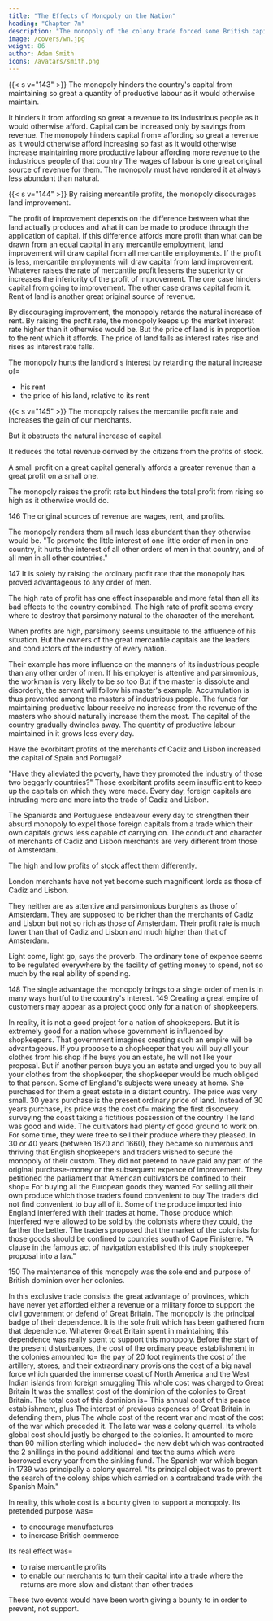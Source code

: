 ```yaml
---
title: "The Effects of Monopoly on the Nation"
heading: "Chapter 7m"
description: "The monopoly of the colony trade forced some British capital from all foreign trade of consumption to a carrying trade"
image: /covers/wn.jpg
weight: 86
author: Adam Smith
icons: /avatars/smith.png
---
```




{{< s v="143" >}} The monopoly hinders the country's capital from maintaining so great a quantity of productive labour as it would otherwise maintain.

It hinders it from affording so great a revenue to its industrious people as it would otherwise afford.
Capital can be increased only by savings from revenue.
The monopoly hinders capital from= 
    affording so great a revenue as it would otherwise afford
    increasing so fast as it would otherwise increase
    maintaining more productive labour
    affording more revenue to the industrious people of that country
        The wages of labour is one great original source of revenue for them.
        The monopoly must have rendered it at always less abundant than natural.


{{< s v="144" >}} By raising mercantile profits, the monopoly discourages land improvement.

The profit of improvement depends on the difference between what the land actually produces and what it can be made to produce through the application of capital.
    If this difference affords more profit than what can be drawn from an equal capital in any mercantile employment, land improvement will draw capital from all mercantile employments.
    If the profit is less, mercantile employments will draw capital from land improvement.
Whatever raises the rate of mercantile profit lessens the superiority or increases the inferiority of the profit of improvement.
    The one case hinders capital from going to improvement.
    The other case draws capital from it.
Rent of land is another great original source of revenue.

By discouraging improvement, the monopoly retards the natural increase of rent.
By raising the profit rate, the monopoly keeps up the market interest rate higher than it otherwise would be.
But the price of land is in proportion to the rent which it affords.
The price of land falls as interest rates rise and rises as interest rate falls.

The monopoly hurts the landlord's interest by retarding the natural increase of= 
- his rent
- the price of his land, relative to its rent


{{< s v="145" >}} The monopoly raises the mercantile profit rate and increases the gain of our merchants.

But it obstructs the natural increase of capital.

It reduces the total revenue derived by the citizens from the profits of stock.

A small profit on a great capital generally affords a greater revenue than a great profit on a small one.

The monopoly raises the profit rate but hinders the total profit from rising so high as it otherwise would do.

146 The original sources of revenue are wages, rent, and profits.

The monopoly renders them all much less abundant than they otherwise would be.
"To promote the little interest of one little order of men in one country, it hurts the interest of all other orders of men in that country, and of all men in all other countries."

147 It is solely by raising the ordinary profit rate that the monopoly has proved advantageous to any order of men.

The high rate of profit has one effect inseparable and more fatal than all its bad effects to the country combined.
The high rate of profit seems every where to destroy that parsimony natural to the character of the merchant.

When profits are high, parsimony seems unsuitable to the affluence of his situation.
But the owners of the great mercantile capitals are the leaders and conductors of the industry of every nation.

Their example has more influence on the manners of its industrious people than any other order of men.
If his employer is attentive and parsimonious, the workman is very likely to be so too
But if the master is dissolute and disorderly, the servant will follow his master's example.
Accumulation is thus prevented among the masters of industrious people.
The funds for maintaining productive labour receive no increase from the revenue of the masters who should naturally increase them the most.
The capital of the country gradually dwindles away.
The quantity of productive labour maintained in it grows less every day.

Have the exorbitant profits of the merchants of Cadiz and Lisbon increased the capital of Spain and Portugal?

"Have they alleviated the poverty, have they promoted the industry of those two beggarly countries?"
Those exorbitant profits seem insufficient to keep up the capitals on which they were made.
Every day, foreign capitals are intruding more and more into the trade of Cadiz and Lisbon.

The Spaniards and Portuguese endeavour every day to strengthen their absurd monopoly to expel those foreign capitals from a trade which their own capitals grows less capable of carrying on.
The conduct and character of merchants of Cadiz and Lisbon merchants are very different from those of Amsterdam.

The high and low profits of stock affect them differently.

London merchants have not yet become such magnificent lords as those of Cadiz and Lisbon.

They neither are as attentive and parsimonious burghers as those of Amsterdam.
They are supposed to be richer than the merchants of Cadiz and Lisbon but not so rich as those of Amsterdam.
Their profit rate is much lower than that of Cadiz and Lisbon and much higher than that of Amsterdam.

Light come, light go, says the proverb.
The ordinary tone of expence seems to be regulated everywhere by the facility of getting money to spend, not so much by the real ability of spending.

148 The single advantage the monopoly brings to a single order of men is in many ways hurtful to the country's interest.
149 Creating a great empire of customers may appear as a project good only for a nation of shopkeepers.

In reality, it is not a good project for a nation of shopkeepers.
    But it is extremely good for a nation whose government is influenced by shopkeepers.
    That government imagines creating such an empire will be advantageous.
If you propose to a shopkeeper that you will buy all your clothes from his shop if he buys you an estate, he will not like your proposal.
    But if another person buys you an estate and urged you to buy all your clothes from the shopkeeper, the shopkeeper would be much obliged to that person.
Some of England's subjects were uneasy at home.
She purchased for them a great estate in a distant country.
    The price was very small.
    30 years purchase is the present ordinary price of land.
    Instead of 30 years purchase, its price was the cost of= 
        making the first discovery
        surveying the coast
        taking a fictitious possession of the country
    The land was good and wide.
    The cultivators had plenty of good ground to work on.
        For some time, they were free to sell their produce where they pleased.
    In 30 or 40 years (between 1620 and 1660), they became so numerous and thriving that English shopkeepers and traders wished to secure the monopoly of their custom.
    They did not pretend to have paid any part of the original purchase-money or the subsequent expence of improvement.
    They petitioned the parliament that American cultivators be confined to their shop= 
        For buying all the European goods they wanted
        For selling all their own produce which those traders found convenient to buy
            The traders did not find convenient to buy all of it.
    Some of the produce imported into England interfered with their trades at home.
    Those produce which interfered were allowed to be sold by the colonists where they could, the farther the better.
    The traders proposed that the market of the colonists for those goods should be confined to countries south of Cape Finisterre.
    "A clause in the famous act of navigation established this truly shopkeeper proposal into a law."

150 The maintenance of this monopoly was the sole end and purpose of British dominion over her colonies.

In this exclusive trade consists the great advantage of provinces, which have never yet afforded either a revenue or a military force to support the civil government or defend of Great Britain.
The monopoly is the principal badge of their dependence.
    It is the sole fruit which has been gathered from that dependence.
Whatever Great Britain spent in maintaining this dependence was really spent to support this monopoly.
Before the start of the present disturbances, the cost of the ordinary peace establishment in the colonies amounted to= 
    the pay of 20 foot regiments
    the cost of the artillery, stores, and their extraordinary provisions
    the cost of a big naval force which guarded the immense coast of North America and the West Indian islands from foreign smuggling
This whole cost was charged to Great Britain
    It was the smallest cost of the dominion of the colonies to Great Britain.
The total cost of this dominion is= 
    This annual cost of this peace establishment, plus
    The interest of previous expences of Great Britain in defending them, plus
    The whole cost of the recent war and most of the cost of the war which preceded it.
        The late war was a colony quarrel.
            Its whole global cost should justly be charged to the colonies.
                It amounted to more than 90 million sterling which included= 
                    the new debt which was contracted
                    the 2 shillings in the pound additional land tax
                    the sums which were borrowed every year from the sinking fund.
        The Spanish war which began in 1739 was principally a colony quarrel.
            "Its principal object was to prevent the search of the colony ships which carried on a contraband trade with the Spanish Main."

In reality, this whole cost is a bounty given to support a monopoly. Its pretended purpose was= 
- to encourage manufactures
- to increase British commerce

Its real effect was= 
- to raise mercantile profits
- to enable our merchants to turn their capital into a trade where the returns are more slow and distant than other trades

These two events would have been worth giving a bounty to in order to prevent, not support.
